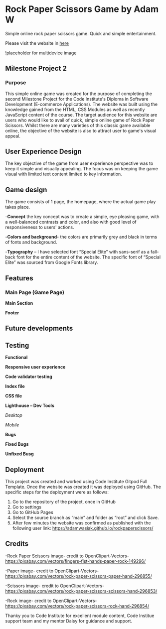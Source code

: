 # Rock Paper Scissors Game by Adam W
Simple online rock paper scissors game.
Quick and simple entertainment.

Please visit the website in [here](https://adamwasiak.github.io/rockpaperscissors/)

!placeholder for multidevice image

## Milestone Project 2
### Purpose 
This simple online game was created for the purpose of completing the second Milestone Project for the Code Institute's Diploma in Software Development (E-commerce Applications). The website was built using the knowledge gained from the HTML, CSS Modules as well as recently JavaScript content of the course.
The target audience for this website are users who would like to avail of quick, simple online game of Rock Paper Scissors.
Whilst there are many varieties of this classic game available online, the objective of the website is also to attract user to game's visual appeal.

## User Experience Design  

The key objective of the game from user experience perspective was to keep it simple and visually appealing. 
The focus was on keeping the game visual with limited text content limited to key information.


## Game design 
The game consists of 1 page, the homepage, where the actual game play takes place. 

-**Concept** the key concept was to create a simple, eye pleasing game, with a well-balanced contrasts and color, and also with good level of responsiveness to users' actions.

-**Colors and background**- the colors are primarily grey and black in terms of fonts and background.

-**Typography** – I have selected font “Special Elite” with sans-serif as a fall-back font for the entire content of the website. The specific font of “Special Elite” was sourced from Google Fonts library.

## Features 
### Main Page (Game Page)


**Main Section**



**Footer**





## Future developments


## Testing 


**Functional**



**Responsive user experience**



**Code validator testing**



**Index file**




**CSS file**



**Lighthouse – Dev Tools**

*Desktop*



*Mobile*



**Bugs**

  **Fixed Bugs**
  

  
  **Unfixed Busg**

 
## Deployment 
This project was created and worked using Code Institute Gitpod Full Template. Once the website was created it was deployed using GitHub.  The specific steps for the deployment were as follows:

1. Go to the repository of the project, once in GitHub
2. Go to settings
3. Go to GitHub Pages
4. Select the source branch as “main” and folder as “root” and click Save.
5. After few minutes the website was confirmed as published with the following user link: https://adamwasiak.github.io/rockpaperscissors/

## Credits

-Rock Paper Scissors image- credit to OpenClipart-Vectors- https://pixabay.com/vectors/fingers-fist-hands-paper-rock-149296/

-Paper image- credit to OpenClipart-Vectors- https://pixabay.com/vectors/rock-paper-scissors-paper-hand-296855/

-Scissors image- credit to OpenClipart-Vectors- https://pixabay.com/vectors/rock-paper-scissors-scissors-hand-296853/

-Rock image- credit to OpenClipart-Vectors- https://pixabay.com/vectors/rock-paper-scissors-rock-hand-296854/

Thanky you to Code Institute for excellent module content, Code Institue support team and my mentor Daisy for guidance and support.













